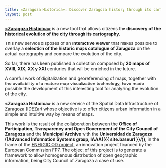 ```yaml
---
title: «Zaragoza Histórica»: Discover Zaragoza history through its cartography
layout: post
---
```

[**«Zaragoza Histórica»**](http://idezar.zaragoza.es/visorHistorico/) is a new tool that allows citizens the **discovery of the historical evolution of the city through its cartography.**

This new service disposes of an **interactive viewer** that makes possible to overlay a **selection of the historic maps catalogue of Zaragoza** on the actual cartography and compare the evolution of the city.

So far, there has been published a collection composed by **20 maps of XVIII, XIX, XX y XXI** centuries that will be enriched in the future.

A careful work of digitalization and georeferencing of maps, together with the availability of a mature map visualization technology, have made possible the development of this interesting tool for analysing the evolution of the city.

**«Zaragoza Histórica»** is a new service of the Spatial Data Infrastructure of Zaragoza (IDEZar) whose objective is to offer citizens urban information in a simple and intuitive way by means of maps.

This work is the result of the collaboration between the **Office of Participation, Transparency and Open Government of the City Council of Zaragoza** and the **Municipal Archive** with the **Universidad de Zaragoza ([Advanced Information Systems group, IAAA]({{ site.baseurl }}/))**, in the frame of the [ENERGIC OD project](http://www.energic-od.eu/), an innovation project financed by the European Commission FP7. The object of this project is to generate a framework to allow homogenous distribution of open geographic information, being City Council of Zaragoza a case of use.
